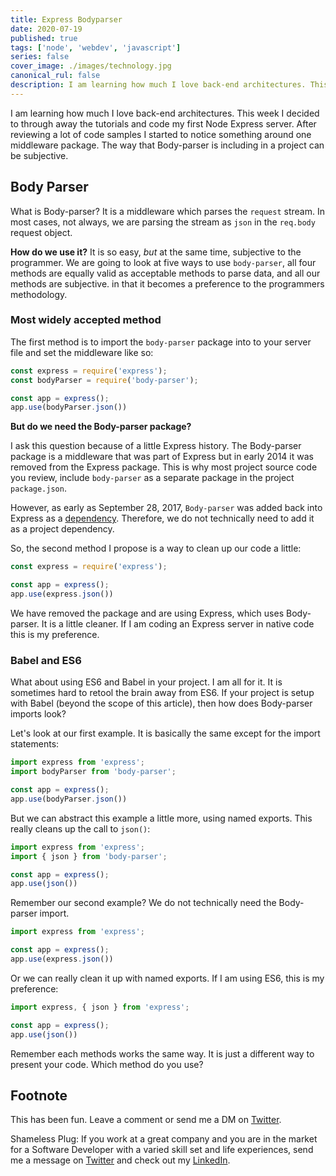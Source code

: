 ```yaml
---
title: Express Bodyparser
date: 2020-07-19
published: true
tags: ['node', 'webdev', 'javascript']
series: false
cover_image: ./images/technology.jpg
canonical_rul: false
description: I am learning how much I love back-end architectures. This week I decided to through away the tutorials and code my first Node Express server. After reviewing a lot of code samples I started to notice something around one middleware package. The way that Body-parser is including in a project can be subjective.
---
```

I am learning how much I love back-end architectures. This week I decided to through away the tutorials and code my first Node Express server. After reviewing a lot of code samples I started to notice something around one middleware package. The way that Body-parser is including in a project can be subjective.

## Body Parser
What is Body-parser? It is a middleware which parses the `request` stream. In most cases, not always, we are parsing the stream as `json` in the `req.body` request object.

**How do we use it?** It is so easy, *but* at the same time, subjective to the programmer. We are going to look at five ways to use `body-parser`, all four methods are equally valid as acceptable methods to parse data, and all our methods are subjective. in that it becomes a preference to the programmers methodology.

### Most widely accepted method
The first method is to import the `body-parser` package into to your server file and set the middleware like so:

```javascript
const express = require('express');
const bodyParser = require('body-parser');

const app = express();
app.use(bodyParser.json())
```
**But do we need the Body-parser package?**

I ask this question because of a little Express history. The Body-parser package is a middleware that was part of Express but in early 2014 it was removed from the Express package. This is why most project source code you review, include `body-parser` as a separate package in the project `package.json`.

However, as early as September 28, 2017, `Body-parser` was added back into Express as a [dependency](https://github.com/expressjs/express/blob/4486fa6324eaeb8e53482df961c755cc9013a36e/lib/express.js#L15). Therefore, we do not technically need to add it as a project dependency.

So, the second method I propose is a way to clean up our code a little:
```javascript
const express = require('express');

const app = express();
app.use(express.json())
```
We have removed the package and are using Express, which uses Body-parser. It is a little cleaner. If I am coding an Express server in native code this is my preference.

### Babel and ES6
What about using ES6 and Babel in your project. I am all for it. It is sometimes hard to retool the brain away from ES6. If your project is setup with Babel (beyond the scope of this article), then how does Body-parser imports look?

Let's look at our first example. It is basically the same except for the import statements:
```javascript
import express from 'express';
import bodyParser from 'body-parser';

const app = express();
app.use(bodyParser.json())
```
But we can abstract this example a little more, using named exports. This really cleans up the call to `json()`:
```javascript
import express from 'express';
import { json } from 'body-parser';

const app = express();
app.use(json())
```
Remember our second example? We do not technically need the Body-parser import.
```javascript
import express from 'express';

const app = express();
app.use(express.json())
```
Or we can really clean it up with named exports. If I am using ES6, this is my preference:
```javascript
import express, { json } from 'express';

const app = express();
app.use(json())
```
Remember each methods works the same way. It is just a different way to present your code. Which method do you use?

## Footnote
This has been fun. Leave a comment or send me a DM on [Twitter](http://twitter.com/EclecticCoding).

Shameless Plug: If you work at a great company and you are in the market for a Software Developer with a varied skill set and life experiences, send me a message on [Twitter](http://twitter.com/EclecticCoding) and check out my [LinkedIn](http://www.linkedin.com/in/dev-chuck-smith).





